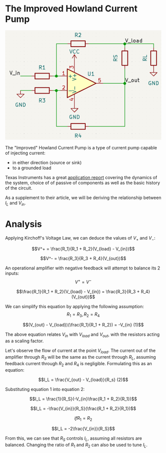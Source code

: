 # The Improved Howland Current Pump
![kicad_circuit](./resources/improved_howland_current_pump.png)

The "Improved" Howland Current Pump is a type of current pump capable of injecting current:
- in either direction (source or sink)
- to a grounded load

Texas Instruments has a great [application report](https://www.ti.com/lit/an/snoa474a/snoa474a.pdf?ts=1734576485321&ref_url=https%253A%252F%252Fwww.google.com%252F) covering the dynamics of the system, choice of of passive of components as well as the basic history of the circuit. 

As a supplement to their article, we will be deriving the relationship between $I_L$ and $V_{in}$.

# Analysis 
Applying Kirchoff's Voltage Law, we can deduce the values of $V_+$ and $V_-$:

$$V^+ = \frac{R_1}{R_1 + R_2}(V_{load} - V_{in})$$

$$V^- = \frac{R_3}{R_3 + R_4}(V_{out})$$

An operational amplifier with negative feedback will attempt to balance its 2 inputs:
$$V^+ = V^-$$

$$\frac{R_1}{R_1 + R_2}(V_{load} - V_{in}) = \frac{R_3}{R_3 + R_4}(V_{out})$$

We can simplify this equation by applying the following assumption: 
$$R_1 = R_3, R_2 = R_4$$

$$(V_{out} - V_{load})(\frac{R_1}{R_1 + R_2}) = -V_{in}  (1)$$

The above equation relates $V_{in}$ with $V_{load}$ and $V_{out}$, with the resistors acting as a scaling factor. 

Let's observe the flow of current at the point $V_{load}$. The current out of the amplifier through $R_S$ will be the same as the current through $R_L$, assuming feedback current through $R_2$ and $R_4$ is negligible. Formulating this as an equation:

$$I_L = \frac{V_{out} - V_{load}}{R_s}  (2)$$

Substituting equation 1 into equation 2:

$$I_L = \frac{1}{R_S}(-V_{in}\frac{R_1 + R_2}{R_1})$$

$$I_L = -\frac{V_{in}}{R_S}(\frac{R_1 + R_2}{R_1})$$

$$if R_1 = R_2$$

$$I_L = -2\frac{V_{in}}{R_S}$$

From this, we can see that $R_S$ controls $I_L$, assuming all resistors are balanced.
Changing the ratio of $R_1$ and $R_2$ can also be used to tune $I_L$.







